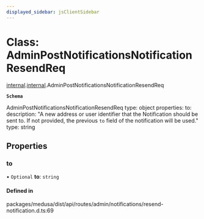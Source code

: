 ```yaml
---
displayed_sidebar: jsClientSidebar
---
```


# Class: AdminPostNotificationsNotificationResendReq

[internal](../modules/internal-8.md).[internal](../modules/internal-8.internal.md).AdminPostNotificationsNotificationResendReq

**`Schema`**

AdminPostNotificationsNotificationResendReq
type: object
properties:
  to:
    description: "A new address or user identifier that the Notification should be sent to. If not provided, the previous `to` field of the notification will be used."
    type: string

## Properties

### to

• `Optional` **to**: `string`

#### Defined in

packages/medusa/dist/api/routes/admin/notifications/resend-notification.d.ts:69
